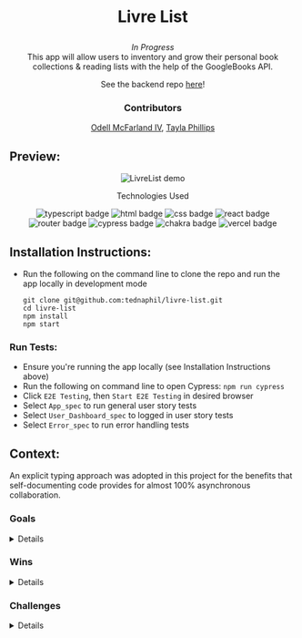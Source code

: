 # <p align="center">Livre List</p>

<div align="center"><i>In Progress</i><br/>This app will allow users to inventory and grow their personal book collections & reading lists with the help of the GoogleBooks API.

See the backend repo [here](https://github.com/odellmac4/livre-list-be)!

</div>

### <p align="center">Contributors</p>
<div align="center">
  
  [Odell McFarland IV](https://github.com/odellmac4), [Tayla Phillips](https://github.com/tednaphil)

</div>

## Preview:
<div align="center">
  <img src=".github/LivreList Demo_beta2.gif" alt="LivreList demo">

</div>
<p align="center">Technologies Used</p>
<div align="center">
  <img src="https://img.shields.io/badge/TypeScript-3178C6?logo=typescript&logoColor=fff&style=for-the-badge" alt="typescript badge">
  <img src="https://img.shields.io/badge/HTML5-E34F26?logo=html5&logoColor=fff&style=for-the-badge" alt="html badge">
  <img src="https://img.shields.io/badge/CSS3-1572B6?logo=css3&logoColor=fff&style=for-the-badge" alt="css badge">
  <img src="https://img.shields.io/badge/React-61DAFB?logo=react&logoColor=000&style=for-the-badge" alt="react badge">
  <img src="https://img.shields.io/badge/React%20Router-CA4245?logo=reactrouter&logoColor=fff&style=for-the-badge" alt="router badge">
  <img src="https://img.shields.io/badge/Cypress-69D3A7?logo=cypress&logoColor=fff&style=for-the-badge" alt="cypress badge">
  <img src="https://img.shields.io/badge/Chakra%20UI-319795?logo=chakraui&logoColor=fff&style=for-the-badge" alt="chakra badge">
  <!-- <img src="https://img.shields.io/badge/Figma-F24E1E?logo=figma&logoColor=fff&style=for-the-badge" alt="figma badge"> -->
  <!-- <img src="https://img.shields.io/badge/Lighthouse-F44B21?logo=lighthouse&logoColor=fff&style=for-the-badge" alt="lighthouse badge"> -->
  <img src="https://img.shields.io/badge/Vercel-000?logo=vercel&logoColor=fff&style=for-the-badge" alt="vercel badge">
</div>

## Installation Instructions:
- Run the following on the command line to clone the repo and run the app locally in development mode
    ```
    git clone git@github.com:tednaphil/livre-list.git
    cd livre-list
    npm install
    npm start
    ```
### Run Tests:
- Ensure you're running the app locally (see Installation Instructions above)
- Run the following on command line to open Cypress: `npm run cypress`
- Click `E2E Testing`, then `Start E2E Testing` in desired browser
- Select `App_spec` to run general user story tests
- Select `User_Dashboard_spec` to logged in user story tests
- Select `Error_spec` to run error handling tests

## Context:
<!-- wins, challenges, time spent, goals, approaches etc -->
An explicit typing approach was adopted in this project for the benefits that self-documenting code provides for almost 100% asynchronous collaboration.

### Goals

<details close>
  
  ```
  - Consume GoogleBooks API
  - Implement OAuth authentication protocol
  - Self teach and use a new component library [(ChakraUI)](https://v2.chakra-ui.com/)
  
  ```
  
</details>
  
### Wins
  
<details close>
  
  ```
  - Use of custom Github Actions to establish continuous integration pipeline
  
  ```
  
</details>
  
### Challenges
  
<details close>
  
  ```
  - Variance in data received from an extremely large database posed a challenge when referring to certain `Book` properties (e.g. no thumbnail available, no authors listed, null rating, etc). This was addressed by using serializers in the BE application and data-cleaning functions in the FE application (e.g. providing a default thumbnail) to polish the user experience.
  
  ```
  
</details>
